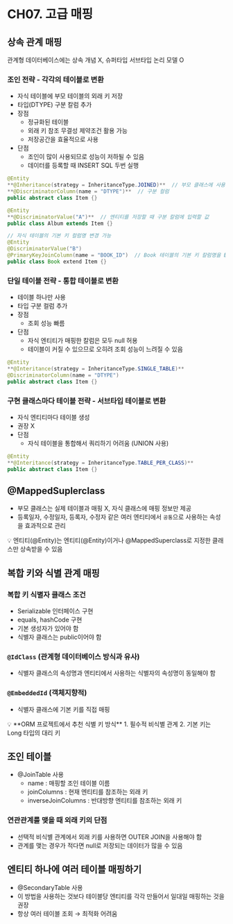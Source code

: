 # CH07. 고급 매핑

## 상속 관계 매핑

관계형 데이터베이스에는 상속 개념 X, 슈퍼타입 서브타입 논리 모델 O

### 조인 전략 - 각각의 테이블로 변환

- 자식 테이블에 부모 테이블의 외래 키 저장
- 타입(DTYPE) 구분 칼럼 추가
- 장점
  - 정규화된 테이블
  - 외래 키 참조 무결성 제약조건 활용 가능
  - 저장공간을 효율적으로 사용
- 단점
  - 조인이 많이 사용되므로 성능이 저하될 수 있음
  - 데이터를 등록할 때 INSERT SQL 두번 실행

```java
@Entity
**@Inheritance(strategy = InheritanceType.JOINED)**  // 부모 클래스에 사용
**@DiscriminatorColumn(name = "DTYPE")**  // 구분 컬럼
public abstract class Item {}
```

```java
@Entity
**@DiscriminatorValue("A")**  // 엔티티를 저장할 때 구분 칼럼에 입력할 값
public class Album extends Item {}
```

```java
// 자식 테이블의 기본 키 컬럼명 변경 가능
@Entity
@DiscriminatorValue("B")
@PrimaryKeyJoinColumn(name = "BOOK_ID")  // Book 테이블의 기본 키 칼럼명을 BOOK_ID로 변경 
public class Book extend Item {}
```

### 단일 테이블 전략 - 통합 테이블로 변환

- 테이블 하나만 사용
- 타입 구분 컬럼 추가
- 장점
  - 조회 성능 빠름
- 단점
  - 자식 엔티티가 매핑한 칼럼은 모두 null 허용
  - 테이블이 커질 수 있으므로 오히려 조회 성능이 느려질 수 있음

```java
@Entity
**@Interitance(strategy = InheritanceType.SINGLE_TABLE)**
@DiscriminatorColumn(name = "DTYPE")
public abstract class Item {}
```

### 구현 클래스마다 테이블 전략 - 서브타입 테이블로 변환

- 자식 엔티티마다 테이블 생성
- 권장 X
- 단점
  - 자식 테이블을 통합해서 쿼리하기 어려움 (UNION 사용)

```java
@Entity
**@Interitance(strategy = InheritanceType.TABLE_PER_CLASS)**
public abstract class Item {}
```

## @MappedSuplerclass

- 부모 클래스는 실제 테이블과 매핑 X, 자식 클래스에 매핑 정보만 제공
- 등록일자, 수정일자, 등록자, 수정자 같은 여러 엔티티에서 `공통`으로 사용하는 속성을 효과적으로 관리

<aside>
💡 엔티티(@Entity)는 엔티티(@Entity)이거나 @MappedSuperclass로 지정한 클래스만 상속받을 수 있음


</aside>

## 복합 키와 식별 관계 매핑

### 복합 키 식별자 클래스 조건

- Serializable 인터페이스 구현
- equals, hashCode 구현
- 기본 생성자가 있어야 함
- 식별자 클래스는 public이어야 함

### `@IdClass` (관계형 데이터베이스 방식과 유사)

- 식별자 클래스의 속성명과 엔티티에서 사용하는 식별자의 속성명이 동일해야 함

### `@EmbeddedId` (객체지향적)

- 식별자 클래스에 기본 키를 직접 매핑

<aside>
💡 **ORM 프로젝트에서 추천 식별 키 방식**
1. 필수적 비식별 관계
2. 기본 키는 Long 타입의 대리 키


</aside>

## 조인 테이블

- @JoinTable 사용
  - name : 매핑할 조인 테이블 이름
  - joinColumns : 현재 엔티티를 참조하는 외래 키
  - inverseJoinColumns : 반대방향 엔티티를 참조하는 외래 키

### 연관관계를 맺을 때 외래 키의 단점

- 선택적 비식별 관계에서 외래 키를 사용하면 OUTER JOIN을 사용해야 함
- 관계를 맺는 경우가 적다면 null로 저장되는 데이터가 많을 수 있음

## 엔티티 하나에 여러 테이블 매핑하기

- @SecondaryTable 사용
- 이 방법을 사용하는 것보다 테이블당 엔티티를 각각 만들어서 일대일 매핑하는 것을 권장
- 항상 여러 테이블 조회 → 최적화 어려움
